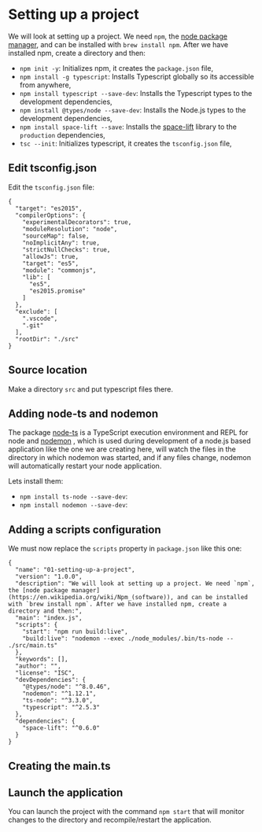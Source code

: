 # Setting up a project
We will look at setting up a project. We need `npm`, the [node package manager](https://en.wikipedia.org/wiki/Npm_(software)), and can be installed with `brew install npm`. After we have installed npm, create a directory and then:

- `npm init -y`: Initializes npm, it creates the `package.json` file,
- `npm install -g typescript`: Installs Typescript globally so its accessible from anywhere,
- `npm install typescript --save-dev`: Installs the Typescript types to the development dependencies,
- `npm install @types/node --save-dev`: Installs the Node.js types to the development dependencies,
- `npm install space-lift --save`: Installs the [space-lift](https://www.npmjs.com/package/space-lift) library to the `production` dependencies,
- `tsc --init`: Initializes typescript, it creates the `tsconfig.json` file,

## Edit tsconfig.json
Edit the `tsconfig.json` file:

```
{
  "target": "es2015",
  "compilerOptions": {
    "experimentalDecorators": true,
    "moduleResolution": "node",
    "sourceMap": false,
    "noImplicitAny": true,
    "strictNullChecks": true,
    "allowJs": true,
    "target": "es5",
    "module": "commonjs",
    "lib": [
      "es5",
      "es2015.promise"
    ]
  },
  "exclude": [
    ".vscode",
    ".git"
  ],
  "rootDir": "./src"
}
```

## Source location
Make a directory `src` and put typescript files there.

## Adding node-ts and nodemon
The package [node-ts](https://www.npmjs.com/package/ts-node) is a TypeScript execution environment and REPL for node and [nodemon](https://www.npmjs.com/package/nodemon) , which is used during development of a node.js based application like the one we are creating here, will watch the files in the directory in which nodemon was started, and if any files change, nodemon will automatically restart your node application.

Lets install them:

- `npm install ts-node --save-dev`: 
- `npm install nodemon --save-dev`: 

## Adding a scripts configuration
We must now replace the `scripts` property in `package.json` like this one:

```
{
  "name": "01-setting-up-a-project",
  "version": "1.0.0",
  "description": "We will look at setting up a project. We need `npm`, the [node package manager](https://en.wikipedia.org/wiki/Npm_(software)), and can be installed with `brew install npm`. After we have installed npm, create a directory and then:",
  "main": "index.js",
  "scripts": {
    "start": "npm run build:live",
    "build:live": "nodemon --exec ./node_modules/.bin/ts-node -- ./src/main.ts"
  },
  "keywords": [],
  "author": "",
  "license": "ISC",
  "devDependencies": {
    "@types/node": "^8.0.46",
    "nodemon": "^1.12.1",
    "ts-node": "^3.3.0",
    "typescript": "^2.5.3"
  },
  "dependencies": {
    "space-lift": "^0.6.0"
  }
}
```

## Creating the main.ts

## Launch the application
You can launch the project with the command `npm start` that will monitor changes to the directory and recompile/restart the application.